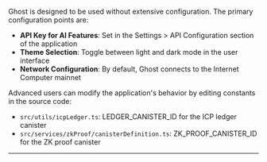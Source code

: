 Ghost is designed to be used without extensive configuration. The primary configuration points are:

- **API Key for AI Features**: Set in the Settings > API Configuration section of the application
- **Theme Selection**: Toggle between light and dark mode in the user interface
- **Network Configuration**: By default, Ghost connects to the Internet Computer mainnet

Advanced users can modify the application's behavior by editing constants in the source code:

- `src/utils/icpLedger.ts`: LEDGER_CANISTER_ID for the ICP ledger canister
- `src/services/zkProof/canisterDefinition.ts`: ZK_PROOF_CANISTER_ID for the ZK proof canister

---